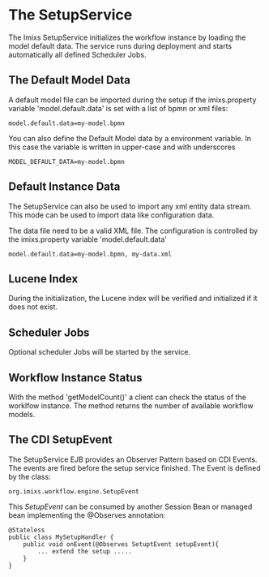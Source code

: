 # The SetupService 

The Imixs SetupService initializes the workflow instance by loading the model default data. The service runs during deployment and starts automatically all defined Scheduler Jobs.

## The Default Model Data

A default model file can be imported during the setup if the imixs.property variable 'model.default.data' is set with a list of bpmn or xml files:

	model.default.data=my-model.bpmn

You can also define the Default Model data by a environment variable. In this case the variable is written in upper-case and with underscores 

	MODEL_DEFAULT_DATA=my-model.bpmn


## Default Instance Data

The SetupService can also be used to import any xml entity data stream. This mode can be used to import data like configuration data.

The data file need to be a valid XML file. The configuration is controlled by the imixs.property variable 'model.default.data'


	model.default.data=my-model.bpmn, my-data.xml

## Lucene Index
During the initialization, the Lucene index will be verified and initialized if it does not exist. 


  
## Scheduler Jobs

Optional scheduler Jobs will be started by the service.


## Workflow Instance Status

With the method 'getModelCount()' a client can check the status of the worklfow instance. The method returns the number of available workflow models. 



## The CDI SetupEvent

The SetupService EJB provides an Observer Pattern based on CDI Events. The events are fired before the setup service finished.
The Event is defined by the class:

    org.imixs.workflow.engine.SetupEvent

This _SetupEvent_ can be consumed by another Session Bean or managed bean implementing the @Observes annotation: 

	@Stateless
	public class MySetupHandler {
	    public void onEvent(@Observes SetuptEvent setupEvent){
	        ... extend the setup .....
    	}
	}
